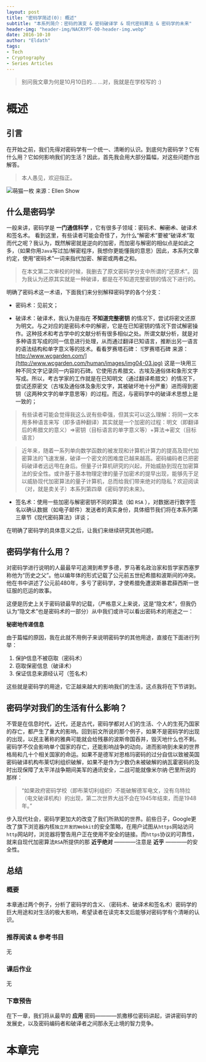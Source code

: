 ```yaml
---
layout: post
title: "密码学简述(0): 概述"
subtitle: "本系列简介：密码的演变 & 密码破译学 & 现代密码算法 & 密码学的未来"
header-img: "header-img/NACRYPT-00-header-img.webp"
date: 2016-10-10
author: "Eldath"
tags:
- Tech
- Cryptography
- Series Articles
---
```

 > 别问我文章为何是10月10日的... ...对，我就是在学校写的 :)

# 概述

## 引言

在开始之前，我们先得对密码学有一个统一、清晰的认识。到底何为密码学？它有什么用？它如何影响我们的生活？因此，首先我会用大部分篇幅，对这些问题作出解答。

 > 本人愚见，欢迎指正。

![萌猫一枚  来源：Ellen Show](https://oh8y59tfn.qnssl.com/in-post/talk-about-cryptography/TAC0001.webp)

## 什么是密码学

一般来讲，密码学是 **一门通信科学** ，它有很多子领域：密码术、~~解密术~~、破译术和签名术。
看到这里，有些读者可能会奇怪了，为什么“解密术”要被“破译术”取而代之呢？我认为，既然解密就是逆向的加密，而加密与解密的相似点是如此之多，（如果你用``Java``写过加/解密程序，我想你更能懂我的意思）因此，本系列文章约定，使用“密码术”一词来指代加密、解密或两者之和。

 > 在本文第二次审校的时候，我删去了原文密码学分支中所谓的“还原术”。因为我认为还原其实就是一种破译，都是在不知道完整密钥的情况下进行的。

 明确了密码术这一术语，下面我们来分别解释密码学的各个分支：

- 密码术：见前文；

- 破译术：破译术，我认为是指在 **不知道完整密钥** 的情况下，尝试将密文还原为明文。与之对应的是密码术中的解密，它是在已知密钥的情况下尝试解密操作。这种技术和考古学中的文献分析有很多相似之处。所谓文献分析，就是对多种语言写成的同一信息进行处理，从而通过翻译已知语言，推断出另一语言的语法结构和单字意义等的技术。看看罗赛塔石碑：
    ![罗赛塔石碑 来源：http://www.wcgarden.com/](http://www.wcgarden.com/human/images/img04-03.jpg)
    这是一块用三种不同文字记录同一内容的石碑。它使用古希腊文、古埃及通俗体和象形文字写成。所以，考古学家的工作就是在已知明文（通过翻译希腊文）的情况下，尝试还原密文（古埃及通俗体及象形文字，其被破坏地十分严重）进而得到密钥（这两种文字的单字意思等）的过程。而这，与密码学中的破译术思想上是一致的；

> 有些读者可能会觉得我这么说有些牵强，但其实可以这么理解：将同一文本用多种语言来写（即多语种翻译）其实就是一个加密的过程：明文（即翻译后的希腊文的意义）=>密钥（目标语言的单字意义等）+算法=>密文（目标语言）

> 近年来，随着一系列单向数学函数的被发现和计算机计算力的提高及现代加密算法的飞速发展，破译一个密文的困难度已越来越高。密码编码者已把密码破译者远远甩在身后。但量子计算机研究的兴起，开始威胁到现在加密算法的安全性。或许基于基本物理定律的量子加密术的提早出现，能够先于足以威胁现代加密算法的量子计算机，总而给我们带来绝对的隐私？欢迎阅读（对，就是卖关子）本系列第四章《密码学的未来》。

- 签名术：使用一些加密与解密密钥不同的算法（如 ``RSA`` ），对数据进行数字签名以确认数据（如电子邮件）发送者的真实身份，具体细节我们将在本系列第三章节《现代密码算法》详谈；

在明确了密码学的具体意义之后，让我们来继续研究其他问题。

## 密码学有什么用？

对密码学进行说明的人最最早可追溯到希罗多德，罗马著名政治家和哲学家西塞罗称他为“历史之父”。他以编年体的形式记载了公元前五世纪希腊和波斯间的冲突。他在书中讲述了公元前480年，多亏了密码学，才使希腊免遭波斯暴君薛西斯一世征服的厄运的故事。

这便是历史上关于密码锁最早的记载，（严格意义上来说，这是“隐文术”，但我仍认为“隐文术”也是密码术的一部分）从中我们或许可以看出密码术的用途之一：

**秘密地传递信息**

由于篇幅的原因，我在此就不用例子来说明密码学的其他用途，直接在下面进行列举：

1. 保护信息不被窃取（密码术）
2. 窃取保密信息（破译术）
3. 保证信息来源经认可（签名术）

这些就是密码学的用途，它正越来越大的影响我们的生活，这点我将在下节讲到。

## 密码学对我们的生活有什么影响？

不管是在信息时代，近代，还是古代，密码学都对人们的生活、个人的生死乃国家的存亡，都产生了重大的影响。回到前文所说的那个例子，如果不是密码学的出现的出现，以民主著称的雅典可能就会给残暴的波斯帝国吞并，毁灭地什么也不剩。
密码学不仅会影响单个国家的存亡，还能影响战争的动向，进而影响到未来的世界格局和几十个相关国家的命运。如果不是德军对恩格玛密码的过分自信以致被英国密码破译机构布莱切利组织破解，如果不是作为少数仍未被破解的纳瓦霍密码的及时出现保障了太平洋战争期间美军的通讯安全，二战可能就像米尔纳·巴里所说的那样：

 > “如果政府密码学校（即布莱切利组织）不能破解德军电文，没有乌特拉（电文破译机构）的出现，第二次世界大战不会在1945年结束，而是1948年。”

 步入现代社会，密码学更加大的改变了我们所熟知的世界。前些日子，Google更改了旗下浏览器内核``独立开发的Webkit``的安全策略，在用户试图从``https``网站访问``http``网站时，浏览器将警告用户正在使用不安全的链接。而``https``协议的可靠性，就来自现代加密算法``RSA``所提供的那 **近乎绝对** ————注意是 **近乎** ————的安全性。

## 总结

### 概要
本章通过两个例子，分析了密码学的含义、（密码术、破译术和签名术）密码学的巨大用途和对生活的极大影响，希望读者在读完本文后能够对密码学有个清晰的认识。

### 推荐阅读 & 参考书目
无

### 课后作业
无

### 下章预告
在下一章，我们将从最早的 **应用** 密码————凯撒移位密码讲起，讲讲密码学的发展史，以及密码编码者和破译者之间那永无止境的智力竞争。

# 本章完

